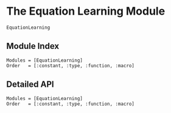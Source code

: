 # The Equation Learning Module

 ```@docs
 EquationLearning
 ```

## Module Index

```@index
Modules = [EquationLearning]
Order   = [:constant, :type, :function, :macro]
```
## Detailed API

```@autodocs
Modules = [EquationLearning]
Order   = [:constant, :type, :function, :macro]
```